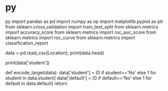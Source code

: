 # py
py
import pandas as pd
import numpy  as np
import matplotlib.pyplot as plt
from sklearn.cross_validation import train_test_split
from sklearn.metrics import accuracy_score
from sklearn.metrics import roc_auc_score
from sklearn.metrics import roc_curve
from sklearn.metrics import classification_report


data = pd.read_csv(Location);
print(data.head)

print(data['student'])

def encode_target(data):
    data['student'] = [0 if student=='No' else 1 for student in data.student]
    data['default'] = [0 if default=='No' else 1 for default in data.default]
    return
